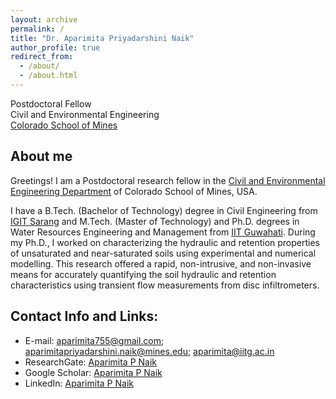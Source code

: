 ```yaml
---
layout: archive
permalink: /
title: "Dr. Aparimita Priyadarshini Naik"
author_profile: true
redirect_from: 
  - /about/
  - /about.html
---
```


Postdoctoral Fellow <br/>
Civil and Environmental Engineering <br/>
[Colorado School of Mines](https://www.mines.edu/)


## About me
Greetings! I am a Postdoctoral research fellow in the [Civil and Environmental Engineering Department](https://cee.mines.edu/) of Colorado School of Mines, USA.  

I have a B.Tech. (Bachelor of Technology) degree in Civil Engineering from [IGIT Sarang](https://igitsarang.ac.in/) and M.Tech. (Master of Technology) and Ph.D. degrees in Water Resources Engineering and Management from [IIT Guwahati](https://iitg.ac.in/). During my Ph.D., I worked on characterizing the hydraulic and retention properties of unsaturated and near-saturated soils using experimental and numerical modelling. This research offered a rapid, non-intrusive, and non-invasive means for accurately quantifying the soil hydraulic and retention characteristics using transient flow measurements from disc infiltrometers.

## Contact Info and Links:
* E-mail:  aparimita755@gmail.com; aparimitapriyadarshini.naik@mines.edu; aparimita@iitg.ac.in
* ResearchGate: [Aparimita P Naik](https://www.researchgate.net/profile/Aparimita-Naik)
* Google Scholar: [Aparimita P Naik](https://scholar.google.co.in/citations?user=ACfE5mwAAAAJ&hl=en)
* LinkedIn: [Aparimita P Naik](https://www.linkedin.com/in/aparimita-p-naik-229436126/)




